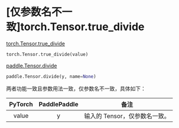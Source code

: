# [仅参数名不一致]torch.Tensor.true_divide

[torch.Tensor.true_divide](https://pytorch.org/docs/1.13/generated/torch.Tensor.true_divide.html#torch.Tensor.true_divide)

```python
torch.Tensor.true_divide(value)
```

[paddle.Tensor.divide](https://www.paddlepaddle.org.cn/documentation/docs/zh/api/paddle/Tensor_cn.html#divide-y-name-none)

```python
paddle.Tensor.divide(y, name=None)
```

两者功能一致且参数用法一致，仅参数名不一致，具体如下：

| PyTorch  | PaddlePaddle |               备注               |
| :------: | :----------: | :------------------------------: |
| value |      y       | 输入的 Tensor，仅参数名一致。 |
